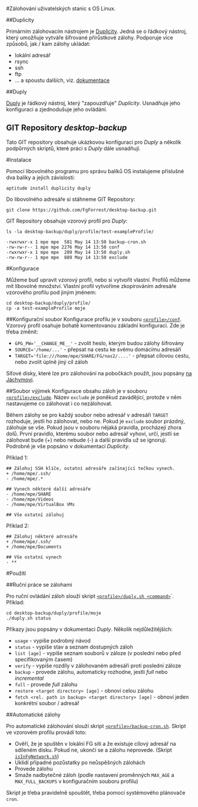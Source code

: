 #Zálohování uživatelských stanic s OS Linux.

##Duplicity

Primárním zálohovacím nástrojem je [Duplicity](http://duplicity.nongnu.org/).
Jedná se o řádkový nástroj, který umožňuje vytváře šifrované přírůstkové zálohy.
Podporuje více způsobů, jak / kam zálohy ukládat:

* lokální adresář
* rsync
* ssh
* ftp
* ... a spoustu dalších, viz. [dokumentace](http://duplicity.nongnu.org/duplicity.1.html)

##Duply

[Duply](http://sourceforge.net/projects/ftplicity/) je řádkový nástroj, který "zapouzdřuje" *Duplicity*.
Usnadňuje jeho konfiguraci a zjednodušuje jeho ovládání.

## GIT Repository *desktop-backup*

Tato GIT repository obsahuje ukázkovou konfiguraci pro *Duply* a několik podpůrných skriptů,
které práci s *Duply* dále usnadňují. 

#Instalace

Pomocí libovolného programu pro správu balíků OS instalujeme příslušné dva balíky a jejich závislosti:

    aptitude install duplicity duply

Do libovolného adresáře si stáhneme GIT Repository:

    git clone https://github.com/FgForrest/desktop-backup.git

GIT Repository obsahuje vzorový profil pro *Duply*:

    ls -la desktop-backup/duply/profile/test-exampleProfile/

    -rwxrwxr-x 1 mpe mpe  581 May 14 13:50 backup-cron.sh
    -rw-rw-r-- 1 mpe mpe 2276 May 14 13:50 conf
    -rwxrwxr-x 1 mpe mpe  289 May 14 13:50 duply.sh
    -rw-rw-r-- 1 mpe mpe  889 May 14 13:50 exclude

#Konfigurace

Můžeme buď upravit vzorový profil, nebo si vytvořit vlastní. Profilů můžeme mít libovolné množství.
Vlastní profil vytvoříme zkopírováním adresáře vzorového profilu pod jiným jménem:

    cd desktop-backup/duply/profile/
    cp -a test-exampleProfile moje

##Konfigurační soubor
Konfigurace profilu je v souboru [`<profile>/conf`](https://github.com/FgForrest/desktop-backup/blob/master/duply/profile/test-exampleProfile/conf).
Vzorový profil osahuje bohatě komentovanou základní konfiguraci.
Zde je třeba změnit:

* `GPG_PW='__CHANGE_ME__'` - zvolit heslo, kterým budou zálohy šifrovány 
* `SOURCE='/home/...'` - přepsat na cestu ke svému domácímu adresáři 
* `TARGET='file:///home/mpe/SHARE/FG/nas2/....'` - přepsat cílovou cestu, nebo zvolit úplně jiný cíl záloh

Síťové disky, které lze pro zálohování na pobočkách použít, jsou popsány [na Jáchymovi](http://jachym.fg.cz/cs/jachym-info/1299.html). 

##Soubor výjimek
Konfigurace obsahu záloh je v souboru [`<profile>/exclude`](https://github.com/FgForrest/desktop-backup/blob/master/duply/profile/test-exampleProfile/exclude).
Název `exclude` je poněkud zavádějící, protože v něm nastavujeme co zálohovat i co nezálohovat.

Během zálohy se pro každý soubor nebo adresář v adresáři `TARGET` rozhoduje, jestli ho zálohovat, nebo ne.
Pokud je `exclude` soubor prázdný, zálohuje se vše. Pokud jsou v souboru nějaká pravidla, procházejí zhora dolů.
První pravidlo, kterému soubor nebo adresář vyhoví, určí, jestli se zálohovat bude (+) nebo nebude (-)
a další pravidla už se ignorují. Podrobně je vše popsáno v dokumentaci *Duplicity*.

Příklad 1: 

    ## Zálohuj SSH klíče, ostatní adresáře začínající tečkou vynech.
    + /home/mpe/.ssh/
    - /home/mpe/.*
    
    ## Vynech některé další adresáře
    - /home/mpe/SHARE
    - /home/mpe/Videos
    - /home/mpe/VirtualBox VMs

    ## Vše ostatní zálohuj

Příklad 2:

    ## Zálohuj některé adresáře
    + /home/mpe/.ssh/
    + /home/mpe/Documents
    
    ## Vše ostatní vynech
    - **

#Použití

##Ruční práce se zálohami

Pro ruční ovládání záloh slouží skript [`<profile>/duply.sh <command>`](https://github.com/FgForrest/desktop-backup/blob/master/duply/profile/test-exampleProfile/duply.sh)`.
Příklad:

    cd desktop-backup/duply/profile/moje
    ./duply.sh status

Příkazy jsou popsány v dokumentaci *Duply*. Několik nejdůležitějších:

* `usage` - vypíše podrobný návod 
* `status` - vypíše stav a seznam dostupných záloh
* `list [age]` - vypíše seznam souborů v záloze (v poslední nebo před specifikovaným časem)  
* `verify` - vypíše rozdíly v zálohovaném adresáři proti poslední záloze 
* `backup` - provede zálohu, automaticky rozhodne, jestli *full* nebo *incremental*
* `full` - provede *full* zálohu
* `restore <target directory> [age]` - obnoví celou zálohu
* `fetch <rel. path in backup> <target directory> [age]` - obnoví jeden konkrétní soubor / adresář

##Automatické zálohy

Pro automatické zálohování slouží skript [`<profile>/backup-cron.sh`](https://github.com/FgForrest/desktop-backup/blob/master/duply/profile/test-exampleProfile/backup-cron.sh).
Skript ve vzorovém profilu provádí toto:

* Ověří, že je spuštěn v lokální FG síti a že existuje cílový adresář na sdíleném disku.
    Pokud ne, ukončí se a zálohu neprovede. (Skript [`isInFgNetwork.sh`](https://github.com/FgForrest/desktop-backup/blob/master/scripts/isInFgNetwork.sh)) 
* Uklidí případné pozůstatky po neůspěšných zálohách
* Provede zálohu
* Smaže nadbytečné záloh (podle nastavení proměnných `MAX_AGE` a `MAX_FULL_BACKUPS` v konfiguračním souboru profilu)

Skript je třeba pravidelně spouštět, třeba pomocí systémového plánovače `cron`.
